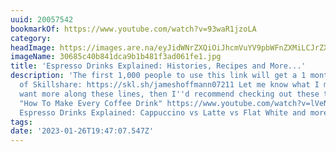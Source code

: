 ```yaml
---
uuid: 20057542
bookmarkOf: https://www.youtube.com/watch?v=93waR1jzoLA
category: 
headImage: https://images.are.na/eyJidWNrZXQiOiJhcmVuYV9pbWFnZXMiLCJrZXkiOiIyMDA1NzU0Mi9vcmlnaW5hbF8zMDY4NWM0MGI4NDFkY2E5YjFiNDgxZjNhZDA2MWZlMS5qcGciLCJlZGl0cyI6eyJyZXNpemUiOnsid2lkdGgiOjEyMDAsImhlaWdodCI6MTIwMCwiZml0IjoiaW5zaWRlIiwid2l0aG91dEVubGFyZ2VtZW50Ijp0cnVlfSwid2VicCI6eyJxdWFsaXR5Ijo5MH0sImpwZWciOnsicXVhbGl0eSI6OTB9LCJyb3RhdGUiOm51bGx9fQ==?bc=0
imageName: 30685c40b841dca9b1b481f3ad061fe1.jpg
title: 'Espresso Drinks Explained: Histories, Recipes and More...'
description: 'The first 1,000 people to use this link will get a 1 month free trial
  of Skillshare: https://skl.sh/jameshoffmann07211 Let me know what I missed! If you
  want more along these lines, then I''d recommend checking out these two videos:
  "How To Make Every Coffee Drink" https://www.youtube.com/watch?v=lVeNTofDB2k "All
  Espresso Drinks Explained: Cappuccino vs Latte vs Flat White and more!"'
tags: 
date: '2023-01-26T19:47:07.547Z'
---
```

